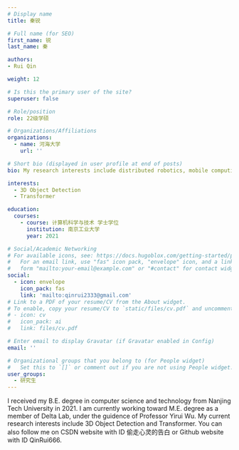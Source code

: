 ```yaml
---
# Display name
title: 秦锐

# Full name (for SEO)
first_name: 锐
last_name: 秦

authors:
- Rui Qin

weight: 12

# Is this the primary user of the site?
superuser: false

# Role/position
role: 22级学硕

# Organizations/Affiliations
organizations:
  - name: 河海大学
    url: ''

# Short bio (displayed in user profile at end of posts)
bio: My research interests include distributed robotics, mobile computing and programmable matter.

interests:
  - 3D Object Detection
  - Transformer

education:
  courses:
    - course: 计算机科学与技术 学士学位
      institution: 南京工业大学
      year: 2021

# Social/Academic Networking
# For available icons, see: https://docs.hugoblox.com/getting-started/page-builder/#icons
#   For an email link, use "fas" icon pack, "envelope" icon, and a link in the
#   form "mailto:your-email@example.com" or "#contact" for contact widget.
social:
  - icon: envelope
    icon_pack: fas
    link: 'mailto:qinrui2333@gmail.com'
# Link to a PDF of your resume/CV from the About widget.
# To enable, copy your resume/CV to `static/files/cv.pdf` and uncomment the lines below.
# - icon: cv
#   icon_pack: ai
#   link: files/cv.pdf

# Enter email to display Gravatar (if Gravatar enabled in Config)
email: ''

# Organizational groups that you belong to (for People widget)
#   Set this to `[]` or comment out if you are not using People widget.
user_groups:
  - 研究生
---
```


I received my B.E. degree in computer science and technology from Nanjing Tech University in 2021. I am currently working toward M.E. degree as a member of Delta Lab, under the guidence of Professor Yirui Wu. My current research interests include 3D Object Detection and Transformer.
You can also follow me on CSDN website with ID 偷走心灵的告白 or Github website with ID QinRui666.